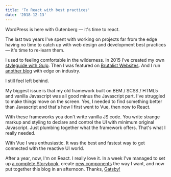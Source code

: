 ```yaml
---
title: 'To React with best practices'
date: '2018-12-13'
---
```


WordPress is here with Gutenberg &mdash; it's time to react.

<!--more-->

The last two years I've spent with working on projects far from the edge having no time to catch up with
web design and development best practices &mdash; it's time to re-learn them.

I used to feeling comfortable in the wilderness. In 2015 I've created my own [styleguide with Gulp](http://metamn.io/styleguide/). Then I was featured on [Brutalist Websites](http://brutalistwebsites.com/metamn.io_gust/). And I run [another blog](http://metamn.io/beat/) with edge on industry.

I still feel left behind.

My biggest issue is that my old framework built on BEM / SCSS / HTML5 and vanilla Javascript was all good minus the Javascript part. I've struggled to make things move on the screen. Yes, I needed to find something better than Javascript and that's how I first went to Vue, then now to React.

With these frameworks you don't write vanilla JS code. You write strange markup and styling to declare and control the UI with minimum original Javascript. Just plumbing together what the framework offers. That's what I really needed.

With Vue I was enthusiastic. It was the best and fastest way to get connected with the reactive UI world.

After a year, now, I'm on React. I really love it. In a week I've managed to set up [a complete Storybook](http://metamn.io/mr-ui/), create [new components](https://github.com/metamn/new-component) the way I want, and now put together this blog in an afternoon. Thanks, [Gatsby!](https://www.gatsbyjs.org/)
